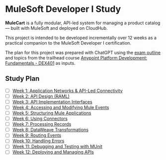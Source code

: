 # MuleSoft Developer I Study

**MuleCart** is a fully modular, API-led system for managing a product catalog — built with MuleSoft and deployed on CloudHub.

This project is intended to be developed incrementally over 12 weeks as a practical companion to the MuleSoft Developer I certification.

The plan for this project was prepared with ChatGPT using the [exam outline](exam-outline.md) and topics from the trailhead course [Anypoint Platform Development: Fundamentals - DEX401](anypoint-platform-development-fundamentals.md) as inputs.

## Study Plan

- [ ] [Week 1: Application Networks & API-Led Connectivity](week-01/README.md)
- [ ] [Week 2: API Design (RAML)](week-02/README.md)
- [ ] [Week 3: API Implementation Interfaces](week-03/README.md)
- [ ] [Week 4: Accessing and Modifying Mule Events](week-04/README.md)
- [ ] [Week 5: Structuring Mule Applications](week-05/README.md)
- [ ] [Week 6: Using Connectors](week-06/README.md)
- [ ] [Week 7: Processing Records](week-07/README.md)
- [ ] [Week 8: DataWeave Transformations](week-08/README.md)
- [ ] [Week 9: Routing Events](week-09/README.md)
- [ ] [Week 10: Handling Errors](week-10/README.md)
- [ ] [Week 11: Debugging and Testing with MUnit](week-11/README.md)
- [ ] [Week 12: Deploying and Managing APIs](week-12/README.md)

